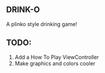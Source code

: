 DRINK-O
-------

A plinko style drinking game!

TODO:
-----
1) Add a How To Play ViewController
2) Make graphics and colors cooler
